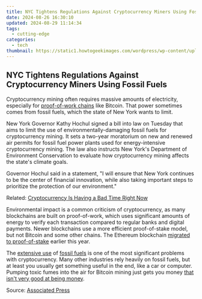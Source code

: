 ```yaml
---
title: NYC Tightens Regulations Against Cryptocurrency Miners Using Fossil Fuels
date: 2024-08-26 16:30:10
updated: 2024-08-29 11:14:34
tags:
  - cutting-edge
categories:
  - tech
thumbnail: https://static1.howtogeekimages.com/wordpress/wp-content/uploads/2022/11/Shutterstock_168607109-1.jpg
---
```


## NYC Tightens Regulations Against Cryptocurrency Miners Using Fossil Fuels

Cryptocurrency mining often requires massive amounts of electricity, especially for [proof-of-work chains](https://graphic-issues.techidaily.com/blinking-void-after-graphic-patch/) like Bitcoin. That power sometimes comes from fossil fuels, which the state of New York wants to limit.

 New York Governor Kathy Hochul signed a bill into law on Tuesday that aims to limit the use of environmentally-damaging fossil fuels for cryptocurrency mining. It sets a two-year moratorium on new and renewed air permits for fossil fuel power plants used for energy-intensive cryptocurrency mining. The law also instructs New York's Department of Environment Conservation to evaluate how cryptocurrency mining affects the state's climate goals.

 Governor Hochul said in a statement, "I will ensure that New York continues to be the center of financial innovation, while also taking important steps to prioritize the protection of our environment."

Related: [Cryptocurrency Is Having a Bad Time Right Now](https://remote-screen-capture.techidaily.com/updated-in-2024-vdv-hd-screen-grabber-review-the-ultimate-guide/) 

 Environmental impact is a common criticism of cryptocurrency, as many blockchains are built on proof-of-work, which uses significant amounts of energy to verify each transaction compared to regular banks and digital payments. Newer blockchains use a more efficient proof-of-stake model, but not Bitcoin and some other chains. The Ethereum blockchain [migrated to proof-of-stake](https://vimeo-videos.techidaily.com/new-unlocking-secrets-of-sending-mmc-films-to-vimeo/) earlier this year.

 The [extensive use](https://www.nytimes.com/2022/02/25/climate/bitcoin-china-energy-pollution.html) of [fossil fuels](https://www.nbcnews.com/tech/tech-news/bitcoin-miners-align-fossil-fuel-firms-alarming-environmentalists-n1280060) is one of the most significant problems with cryptocurrency. Many other industries rely heavily on fossil fuels, but at least you usually get something useful in the end, like a car or computer. Pumping toxic fumes into the air for Bitcoin mining just gets you money [that isn't very good at being money](https://remote-screen-capture.techidaily.com/updated-in-2024-vdv-hd-screen-grabber-review-the-ultimate-guide/).

 Source: [Associated Press](https://apnews.com/article/cryptocurrency-technology-legislature-kathy-hochul-climate-and-environment-444ea3b20e84e8f0ae7fb22fc8c24104)

<ins class="adsbygoogle"
     style="display:block"
     data-ad-format="autorelaxed"
     data-ad-client="ca-pub-7571918770474297"
     data-ad-slot="1223367746"></ins>



<ins class="adsbygoogle"
     style="display:block"
     data-ad-client="ca-pub-7571918770474297"
     data-ad-slot="8358498916"
     data-ad-format="auto"
     data-full-width-responsive="true"></ins>

